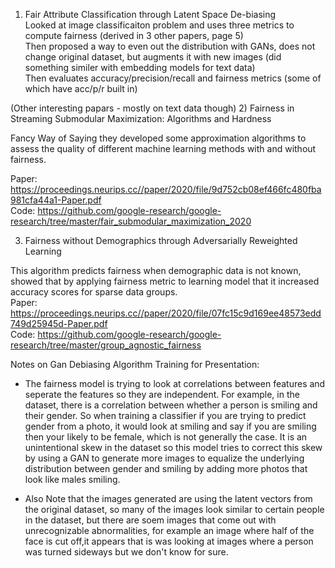 1) Fair Attribute Classification through Latent Space De-biasing  
Looked at image classificaiton problem and uses three metrics to compute fairness (derived in 3 other papers, page 5)  
   Then proposed a way to even out the distribution with GANs, does not change original dataset, but augments it with new images (did something similer with embedding models for text data)  
   Then evaluates accuracy/precision/recall and fairness metrics (some of which have acc/p/r built in)

(Other interesting papars - mostly on text data though)
2) Fairness in Streaming Submodular Maximization: Algorithms and Hardness  
  
Fancy Way of Saying they developed some approximation algorithms to assess the quality of different machine learning methods with and without fairness.   
      
Paper: https://proceedings.neurips.cc//paper/2020/file/9d752cb08ef466fc480fba981cfa44a1-Paper.pdf  
Code: https://github.com/google-research/google-research/tree/master/fair_submodular_maximization_2020  

3) Fairness without Demographics through Adversarially Reweighted Learning  
  
This algorithm predicts fairness when demographic data is not known, showed that by applying fairness metric to learning model that it increased accuracy scores for sparse data groups.  
Paper: https://proceedings.neurips.cc//paper/2020/file/07fc15c9d169ee48573edd749d25945d-Paper.pdf  
Code: https://github.com/google-research/google-research/tree/master/group_agnostic_fairness







Notes on Gan Debiasing Algorithm Training for Presentation:
- The fairness model is trying to look at correlations between features and seperate the features so they are independent. For example, in the dataset, there is a correlation between whether a person is smiling and their gender. So when training a classifier if you are trying to predict gender from a photo, it would look at smiling and say if you are smiling then your likely to be female, which is not generally the case. It is an unintentional skew in the dataset so this model tries to correct this skew by using a GAN to generate more images to equalize the underlying distribution between gender and smiling by adding more photos that look like males smiling. 

- Also Note that the images generated are using the latent vectors from the original dataset, so many of the images look similar to certain people in the dataset, but there are soem images that come out with unrecognizable abnormalities, for example an image where half of the face is cut off,it appears that is was looking at images where a person was turned sideways but we don't know for sure. 
